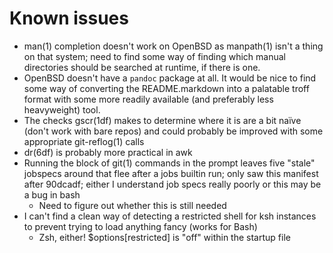 Known issues
============

*   man(1) completion doesn't work on OpenBSD as manpath(1) isn't a thing on
    that system; need to find some way of finding which manual directories
    should be searched at runtime, if there is one.
*   OpenBSD doesn't have a `pandoc` package at all. It would be nice to find
    some way of converting the README.markdown into a palatable troff format
    with some more readily available (and preferably less heavyweight) tool.
*   The checks gscr(1df) makes to determine where it is are a bit naïve (don't
    work with bare repos) and could probably be improved with some appropriate
    git-reflog(1) calls
*   dr(6df) is probably more practical in awk
*   Running the block of git(1) commands in the prompt leaves five "stale"
    jobspecs around that flee after a jobs builtin run; only saw this manifest
    after 90dcadf; either I understand job specs really poorly or this may be a
    bug in bash
    *   Need to figure out whether this is still needed
*   I can't find a clean way of detecting a restricted shell for ksh instances
    to prevent trying to load anything fancy (works for Bash)
    *   Zsh, either! $options[restricted] is "off" within the startup file
